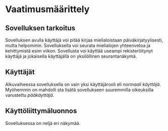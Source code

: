 # Vaatimusmäärittely
## Sovelluksen tarkoitus
Sovelluksen avulla käyttäjä voi pitää kirjaa mielialoistaan päiväkirjatyylisesti, mutta helpommin.
Sovelluksella voi seurata mielialojen yhteenvetoa ja kehittymistä esim viikon. Sovellusta voi käyttää useampi rekisteröitynyt käyttäjä ja jokaisella käyttäjällä on
yksilöllinen seurantanäkymä.
## Käyttäjät
Alkuvaiheessa sovelluksella on vain yksi käyttäjärooli eli *normaali käyttäjä*. Myöhemmin on mahdolli
sta lisätä sovellukseen suuremmilla oikeuksilla varustettu *pääkäyttäjä*.
## Käyttöliittymäluonnos
Sovelluksessa on neljä eri näkymää.



